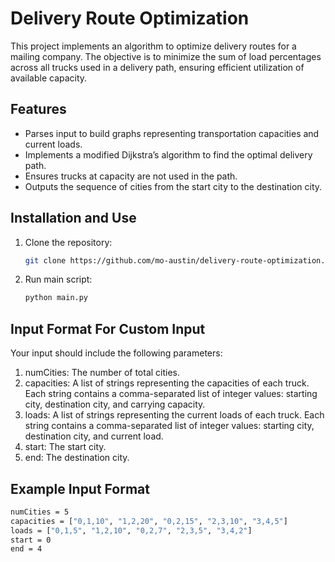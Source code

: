 # Delivery Route Optimization

This project implements an algorithm to optimize delivery routes for a mailing company. The objective is to minimize the sum of load percentages across all trucks used in a delivery path, ensuring efficient utilization of available capacity.


## Features
- Parses input to build graphs representing transportation capacities and current loads.
- Implements a modified Dijkstra’s algorithm to find the optimal delivery path.
- Ensures trucks at capacity are not used in the path.
- Outputs the sequence of cities from the start city to the destination city.

## Installation and Use
1. Clone the repository:
   ```sh
   git clone https://github.com/mo-austin/delivery-route-optimization.git cd delivery-route-optimization
2. Run main script:
   ```sh
   python main.py

## Input Format For Custom Input
Your input should include the following parameters:
1. numCities: The number of total cities.
2. capacities: A list of strings representing the capacities of each truck. Each string contains a comma-separated list of integer values: starting city, destination city, and carrying capacity.
3. loads: A list of strings representing the current loads of each truck. Each string contains a comma-separated list of integer values: starting city, destination city, and current load.
4. start: The start city.
5. end: The destination city.

## Example Input Format
```sh
numCities = 5
capacities = ["0,1,10", "1,2,20", "0,2,15", "2,3,10", "3,4,5"]
loads = ["0,1,5", "1,2,10", "0,2,7", "2,3,5", "3,4,2"]
start = 0
end = 4
   







